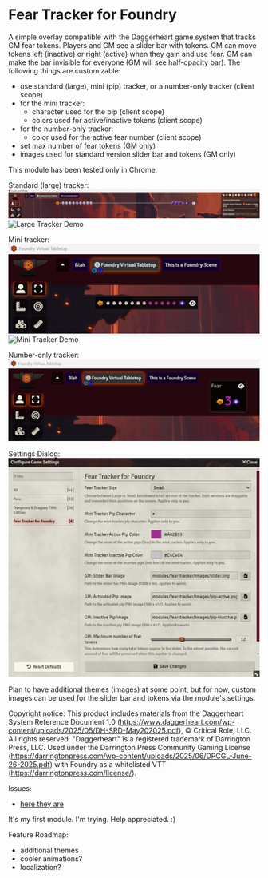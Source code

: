 # Fear Tracker for Foundry
A simple overlay compatible with the Daggerheart game system that tracks GM fear tokens. Players and GM see a slider bar with tokens. GM can move tokens left (inactive) or right (active) when they gain and use fear. GM can make the bar invisible for everyone (GM will see half-opacity bar). The following things are customizable:
- use standard (large), mini (pip) tracker, or a number-only tracker (client scope)
- for the mini tracker:
  - character used for the pip (client scope)
  - colors used for active/inactive tokens (client scope)
- for the number-only tracker:
  - color used for the active fear number (client scope) 
- set max number of fear tokens (GM only)
- images used for standard version slider bar and tokens (GM only)

This module has been tested only in Chrome.

Standard (large) tracker:
![Large Tracker](./screenshots/fear-tracker-1.jpg)
![Large Tracker Demo](/screenshots/fear-tracker-demo-large.gif)

Mini tracker:
![Mini Tracker](./screenshots/fear-tracker-2.jpg)
![Mini Tracker Demo](./screenshots/fear-tracker-demo-small.gif)

Number-only tracker:
![Num Tracker](./screenshots/fear-tracker-4.jpg)

Settings Dialog:
![Settings](./screenshots/fear-tracker-3.jpg)

Plan to have additional themes (images) at some point, but for now, custom images can be used for the slider bar and tokens via the module's settings.

Copyright notice:
This product includes materials from the Daggerheart System Reference Document 1.0 (https://www.daggerheart.com/wp-content/uploads/2025/05/DH-SRD-May202025.pdf), © Critical Role, LLC. All rights reserved. "Daggerheart" is a registered trademark of Darrington Press, LLC. Used under the Darrington Press Community Gaming License (https://darringtonpress.com/wp-content/uploads/2025/06/DPCGL-June-26-2025.pdf) with Foundry as a whitelisted VTT (https://darringtonpress.com/license/).

Issues:
- [here they are](https://github.com/andrewbrick/Daggerheart-Fear-Tracker-for-Foundry/issues)

It's my first module. I'm trying. Help appreciated. :)

Feature Roadmap:
- additional themes
- cooler animations?
- localization?
